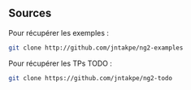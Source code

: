 ## Sources

Pour récupérer les exemples :

```bash
git clone http://github.com/jntakpe/ng2-examples
```

Pour récupérer les TPs TODO :

```bash
git clone https://github.com/jntakpe/ng2-todo
```
